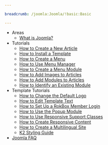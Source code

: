 ```yaml
---

breadcrumb: /joomla:Joomla/!basic:Basic

---
```


* Areas
	* [What is Joomla?](../platform/INDEX.md)
* Tutorials
	* [How to Create a New Article](how_to_create_an_article.md)
	* [How to Install a Template](../platform/templates.md#installing-a-template-using-rocketlauncher)
	* [How to Create a Menu](menu_manager.md#how-to-create-a-menu)
	* [How to Use Menu Manager](menu_manager.md#managing-your-menus)
	* [How to Create a Menu Module](menu_manager.md#creating-menu-modules)
	* [How to Add Images to Articles](adding_images.md#adding-images-to-articles)
	* [How to Add Modules to Articles](how_to_add_a_module_to_an_article.md)
	* [How to Identify an Existing Module](module_identification.md)
* Template Tutorials
	* [How to Change the Default Logo](how_to_edit_the_logo.md)
	* [How to Edit Template Text](how_to_edit_template_text.md)
	* [How to Set Up a RokBox Member Login](how_to_set_up_a_rokbox_member_login.md)
	* [How to Use the Popup Module](how_to_use_popup_module.md)
	* [How to Use Responsive Support Classes](responsive_support_classes.md)
	* [How to Create Responsive Content](creating_responsive_content.md)
	* [How to Create a Multilingual Site](how_to_create_a_multilingual_site.md)
	* [K2 Styling Guide](k2_styling_guide.md)
* [Joomla FAQ](faq.md)
